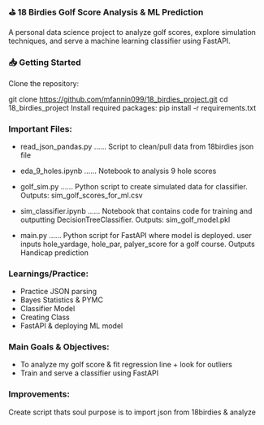 ### ⛳ 18 Birdies Golf Score Analysis & ML Prediction
A personal data science project to analyze golf scores, explore simulation techniques, and serve a machine learning classifier using FastAPI.




### 📥 Getting Started
Clone the repository:

git clone https://github.com/mfannin099/18_birdies_project.git
cd 18_birdies_project
Install required packages:
pip install -r requirements.txt

### Important Files:

- read_json_pandas.py  ...... Script to clean/pull data from 18birdies json file

- eda_9_holes.ipynb    ...... Notebook to analysis 9 hole scores

- golf_sim.py          ...... Python script to create simulated data for classifier. Outputs: sim_golf_scores_for_ml.csv

- sim_classifier.ipynb ...... Notebook that contains code for training and outputting DecisionTreeClassifier. Outputs: sim_golf_model.pkl

- main.py              ...... Python script for FastAPI where model is deployed. user inputs hole_yardage, hole_par, palyer_score for a golf course. Outputs Handicap prediction

### Learnings/Practice:
- Practice JSON parsing
- Bayes Statistics & PYMC
- Classifier Model
- Creating Class
- FastAPI & deploying ML model


### Main Goals & Objectives:
- To analyze my golf score & fit regression line + look for outliers
- Train and serve a classifier using FastAPI


### Improvements: 
Create script thats soul purpose is to import json from 18birdies & analyze

